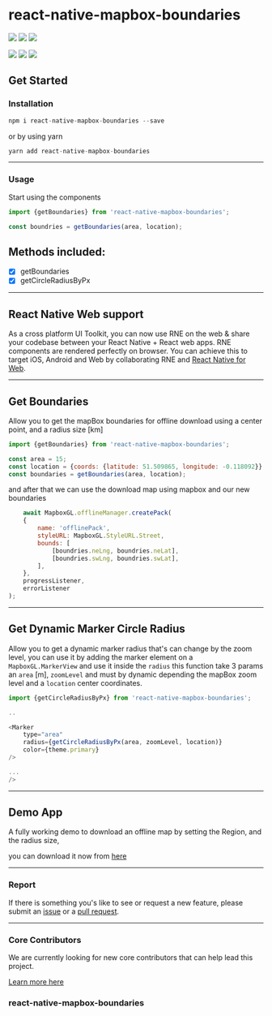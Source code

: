 # react-native-mapbox-boundaries

<p align="left">
  <a href="https://www.npmjs.com/package/react-native-mapbox-boundaries"><img src="https://img.shields.io/badge/npm-v1.2-blue"></a>
  <a href="https://travis-ci.org/react-native-mapbox-boundaries/react-native-mapbox-boundaries"><img src="https://img.shields.io/travis/react-native-elements/react-native-elements/master.svg"></a>
  <a href="https://github.com/react-native-elements/react-native-elements"><img src="https://img.shields.io/badge/stars-5-blue"></a>
</p>

<p align="left">
  <a><img src="https://img.shields.io/badge/sponsors-2-green"></a>
  <a href="https://github.com/prettier/prettier"><img src="https://img.shields.io/badge/styled_with-prettier-ff69b4.svg"></a>
  <a href="https://opensource.org/licenses/MIT"><img src="https://img.shields.io/badge/License-MIT-blue.svg"></a>

</p>

## Get Started

### Installation

```js
npm i react-native-mapbox-boundaries --save
```

or by using yarn

```js
yarn add react-native-mapbox-boundaries
```
-----
### Usage

Start using the components

```js
import {getBoundaries} from 'react-native-mapbox-boundaries';

const boundries = getBoundaries(area, location);
```

## Methods included:


- [x] getBoundaries
- [x] getCircleRadiusByPx
-----
## React Native Web support

As a cross platform UI Toolkit, you can now use RNE on the web & share your codebase between your React Native + React
web apps. RNE components are rendered perfectly on browser. You can achieve this to target iOS, Android and Web by
collaborating RNE and [React Native for Web](https://github.com/necolas/react-native-web).

-----
## Get Boundaries

Allow you to get the mapBox boundaries for offline download using a center point, and a radius size [km]

```js
import {getBoundaries} from 'react-native-mapbox-boundaries';

const area = 15;
const location = {coords: {latitude: 51.509865, longitude: -0.118092}}
const boundaries = getBoundaries(area, location);
```

and after that we can use the download map using mapbox and our new boundaries

```js
    await MapboxGL.offlineManager.createPack(
    {
        name: 'offlinePack',
        styleURL: MapboxGL.StyleURL.Street,
        bounds: [
            [boundries.neLng, boundries.neLat],
            [boundries.swLng, boundries.swLat],
        ],
    },
    progressListener,
    errorListener
);
```
-----
## Get Dynamic Marker Circle Radius

Allow you to get a dynamic marker radius that's can change by the zoom level, you can use it by adding the marker
element on a `MapboxGL.MarkerView` and use it inside the `radius` this function take 3 params an `area` [m], `zoomLevel`
and must by dynamic depending the mapBox zoom level and a `location` center coordinates.

```js
import {getCircleRadiusByPx} from 'react-native-mapbox-boundaries';

..

<Marker
    type="area"
    radius={getCircleRadiusByPx(area, zoomLevel, location)}
    color={theme.primary}
/>

...
/>
```
-----
## Demo App

A fully working demo to download an offline map by setting the Region, and the radius size,

you can download it now from <a href="https://github.com/louaySleman/react-native-mapbox-boundaries">here</a>

-----
### Report

If there is something you's like to see or request a new feature, please submit an
[issue](https://github.com/louaySleman/react-native-mapbox-boundaries/issues/new)
or a
[pull request](https://github.com/louaySleman/react-native-mapbox-boundaries/pulls).

-----
### Core Contributors

We are currently looking for new core contributors that can help lead this project.

[Learn more here](mailto:louayakram12@hotmail.com)

### react-native-mapbox-boundaries
